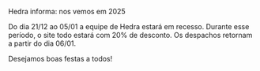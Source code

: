 Hedra informa: nos vemos em 2025

Do dia 21/12 ao 05/01 a equipe de Hedra estará em recesso. 
Durante esse período, o site todo estará com 20% de desconto. 
Os despachos retornam a partir do dia 06/01.

Desejamos boas festas a todos!

